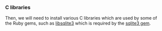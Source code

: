 ### C libraries

Then, we will need to install various C libraries which are used by some of the
Ruby gems, such as [libsqlite3] which is required by the [sqlite3 gem].

[sqlite3 gem]: https://github.com/sparklemotion/sqlite3-ruby#readme
[libsqlite3]: https://www.sqlite.org/index.html
